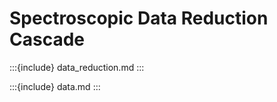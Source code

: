 # Spectroscopic Data Reduction Cascade

:::{include} data_reduction.md
:::


:::{include} data.md
:::



